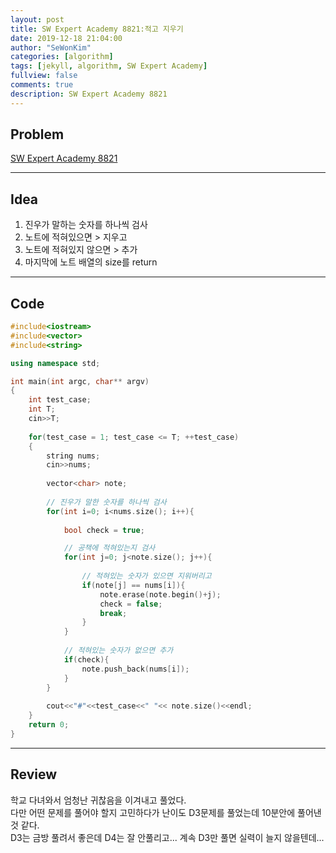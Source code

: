 ```yaml
---
layout: post
title: SW Expert Academy 8821:적고 지우기
date: 2019-12-18 21:04:00
author: "SeWonKim"
categories: [algorithm]
tags: [jekyll, algorithm, SW Expert Academy]
fullview: false
comments: true
description: SW Expert Academy 8821
---
```


## Problem

[SW Expert Academy 8821](https://swexpertacademy.com/main/code/problem/problemDetail.do?contestProbId=AW37UDPKCgQDFATy&categoryId=AW37UDPKCgQDFATy&categoryType=CODE)

---

## Idea

1. 진우가 말하는 숫자를 하나씩 검사
2. 노트에 적혀있으면 > 지우고
3. 노트에 적혀있지 않으면 > 추가
4. 마지막에 노트 배열의 size를 return

---

## Code
```cpp
#include<iostream>
#include<vector>
#include<string>

using namespace std;

int main(int argc, char** argv)
{
	int test_case;
	int T;
	cin>>T;
	
	for(test_case = 1; test_case <= T; ++test_case)
	{
        string nums;
        cin>>nums;
        
        vector<char> note;
        
        // 진우가 말한 숫자를 하나씩 검사
        for(int i=0; i<nums.size(); i++){  
            
            bool check = true;

            // 공책에 적혀있는지 검사
            for(int j=0; j<note.size(); j++){
                
                // 적혀있는 숫자가 있으면 지워버리고
                if(note[j] == nums[i]){
                    note.erase(note.begin()+j);
                    check = false;
                    break;
                }
            }
            
            // 적혀있는 숫자가 없으면 추가
            if(check){
            	note.push_back(nums[i]);
            }
        }
		
        cout<<"#"<<test_case<<" "<< note.size()<<endl;
	}
	return 0;
}
```

---

## Review

학교 다녀와서 엄청난 귀찮음을 이겨내고 풀었다.      
다만 어떤 문제를 풀어야 할지 고민하다가 난이도 D3문제를 풀었는데 10분안에 풀어낸 것 같다.     
D3는 금방 풀려서 좋은데 D4는 잘 안풀리고... 계속 D3만 풀면 실력이 늘지 않을텐데...